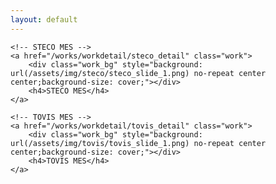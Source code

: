 ```yaml
---
layout: default
---
```


<div class="works_container">
  
	<!-- STECO MES -->
	<a href="/works/workdetail/steco_detail" class="work">
		<div class="work_bg" style="background: url(/assets/img/steco/steco_slide_1.png) no-repeat center center;background-size: cover;"></div>
		<h4>STECO MES</h4>
	</a>
	
	<!-- TOVIS MES -->
	<a href="/works/workdetail/tovis_detail" class="work">
		<div class="work_bg" style="background: url(/assets/img/tovis/tovis_slide_1.png) no-repeat center center;background-size: cover;"></div>
		<h4>TOVIS MES</h4>
	</a>
 
 
 
 
</div>